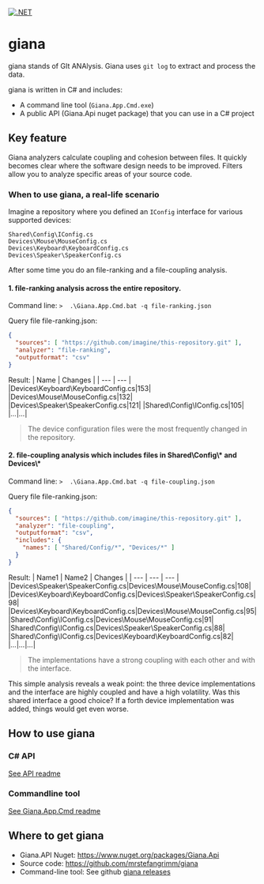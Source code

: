 [![.NET](https://github.com/mrstefangrimm/giana/actions/workflows/ci.yml/badge.svg)](https://github.com/mrstefangrimm/giana/actions/workflows/ci.yml)

# giana

giana stands of GIt ANAlysis. Giana uses `git log` to extract and process the data.

giana is written in C# and includes:
 - A command line tool (`Giana.App.Cmd.exe`)
 - A public API (Giana.Api nuget package) that you can use in a C# project


## Key feature

Giana analyzers calculate coupling and cohesion between files. It quickly becomes clear where the software design needs to be improved. Filters allow you to analyze specific areas of your source code.

### When to use giana, a real-life scenario 

Imagine a repository where you defined an `IConfig` interface for various supported devices:

```
Shared\Config\IConfig.cs
Devices\Mouse\MouseConfig.cs
Devices\Keyboard\KeyboardConfig.cs
Devices\Speaker\SpeakerConfig.cs
```

After some time you do an file-ranking and a file-coupling analysis.

#### 1. file-ranking analysis across the entire repository.

Command line:
`>  .\Giana.App.Cmd.bat -q file-ranking.json`

Query file file-ranking.json:
```json
{
  "sources": [ "https://github.com/imagine/this-repository.git" ],
  "analyzer": "file-ranking",
  "outputformat": "csv"
}
```

Result:
| Name | Changes |
| --- | --- |
|Devices\Keyboard\KeyboardConfig.cs|153|
|Devices\Mouse\MouseConfig.cs|132|
|Devices\Speaker\SpeakerConfig.cs|121|
|Shared\Config\IConfig.cs|105|
|*...*|*...*|
  > The device configuration files were the most frequently changed in the repository.

#### 2. file-coupling analysis which includes files in Shared\Config\\* and Devices\\*

Command line:
`>  .\Giana.App.Cmd.bat -q file-coupling.json`

Query file file-ranking.json:
```json
{
  "sources": [ "https://github.com/imagine/this-repository.git" ],
  "analyzer": "file-coupling",
  "outputformat": "csv",
  "includes": {
    "names": [ "Shared/Config/*", "Devices/*" ]
  }
}
```

Result:
| Name1 | Name2 | Changes |
| --- | --- | --- |
|Devices\Speaker\SpeakerConfig.cs|Devices\Mouse\MouseConfig.cs|108|
|Devices\Keyboard\KeyboardConfig.cs|Devices\Speaker\SpeakerConfig.cs|98|
|Devices\Keyboard\KeyboardConfig.cs|Devices\Mouse\MouseConfig.cs|95|
|Shared\Config\IConfig.cs|Devices\Mouse\MouseConfig.cs|91|
|Shared\Config\IConfig.cs|Devices\Speaker\SpeakerConfig.cs|88|
|Shared\Config\IConfig.cs|Devices\Keyboard\KeyboardConfig.cs|82|
|*...*|*...*|*...*|
  > The implementations have a strong coupling with each other and with the interface.


This simple analysis reveals a weak point: the three device implementations and the interface are highly coupled and have a high volatility.
Was this shared interface a good choice? If a forth device implementation was added, things would get even worse.

## How to use giana

### C# API

[See API readme](https://github.com/mrstefangrimm/giana/blob/main/src/api/Readme.md)

### Commandline tool

[See Giana.App.Cmd readme](https://github.com/mrstefangrimm/giana/blob/main/src/app/cmd/Readme.md)


## Where to get giana

 - Giana.API Nuget: https://www.nuget.org/packages/Giana.Api
 - Source code: https://github.com/mrstefangrimm/giana
 - Command-line tool: See github [giana releases](https://github.com/mrstefangrimm/giana/releases)
